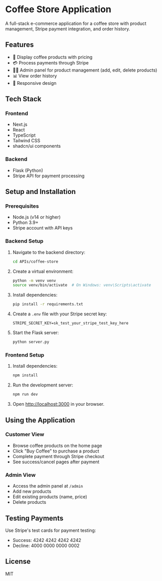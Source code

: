 # Coffee Store Application

A full-stack e-commerce application for a coffee store with product management, Stripe payment integration, and order history.

## Features

- 🛒 Display coffee products with pricing
- 💳 Process payments through Stripe
- 👨‍💼 Admin panel for product management (add, edit, delete products)
- 📊 View order history
- 🌟 Responsive design

## Tech Stack

### Frontend

- Next.js
- React
- TypeScript
- Tailwind CSS
- shadcn/ui components

### Backend

- Flask (Python)
- Stripe API for payment processing

## Setup and Installation

### Prerequisites

- Node.js (v14 or higher)
- Python 3.9+
- Stripe account with API keys

### Backend Setup

1. Navigate to the backend directory:

   ```bash
   cd APIs/coffee-store
   ```

2. Create a virtual environment:

   ```bash
   python -m venv venv
   source venv/bin/activate  # On Windows: venv\Scripts\activate
   ```

3. Install dependencies:

   ```bash
   pip install -r requirements.txt
   ```

4. Create a `.env` file with your Stripe secret key:

   ```
   STRIPE_SECRET_KEY=sk_test_your_stripe_test_key_here
   ```

5. Start the Flask server:
   ```bash
   python server.py
   ```

### Frontend Setup

1. Install dependencies:

   ```bash
   npm install
   ```

2. Run the development server:

   ```bash
   npm run dev
   ```

3. Open [http://localhost:3000](http://localhost:3000) in your browser.

## Using the Application

### Customer View

- Browse coffee products on the home page
- Click "Buy Coffee" to purchase a product
- Complete payment through Stripe checkout
- See success/cancel pages after payment

### Admin View

- Access the admin panel at `/admin`
- Add new products
- Edit existing products (name, price)
- Delete products

## Testing Payments

Use Stripe's test cards for payment testing:

- Success: 4242 4242 4242 4242
- Decline: 4000 0000 0000 0002

## License

MIT
